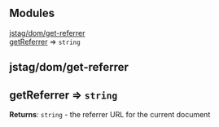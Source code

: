 ## Modules

<dl>
<dt><a href="#module_jstag/dom/get-referrer">jstag/dom/get-referrer</a></dt>
<dd></dd>
<dt><a href="#module_getReferrer">getReferrer</a> ⇒ <code>string</code></dt>
<dd></dd>
</dl>

<a name="module_jstag/dom/get-referrer"></a>

## jstag/dom/get-referrer
<a name="module_getReferrer"></a>

## getReferrer ⇒ <code>string</code>
**Returns**: <code>string</code> - the referrer URL for the current document  
